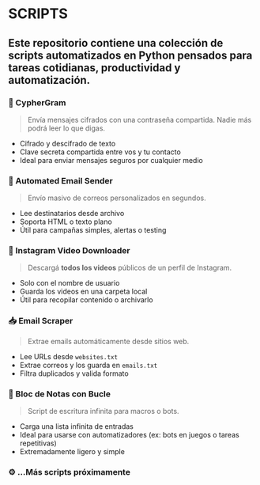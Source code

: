 # SCRIPTS 

Este repositorio contiene una colección de **scripts automatizados en Python** pensados para tareas cotidianas, productividad y automatización. 
---

### 🔐 CypherGram
> Envía mensajes cifrados con una contraseña compartida. Nadie más podrá leer lo que digas.

- Cifrado y descifrado de texto
- Clave secreta compartida entre vos y tu contacto
- Ideal para enviar mensajes seguros por cualquier medio

### 📧 Automated Email Sender
> Envío masivo de correos personalizados en segundos.

- Lee destinatarios desde archivo
- Soporta HTML o texto plano
- Útil para campañas simples, alertas o testing

### 📸 Instagram Video Downloader
> Descargá **todos los videos** públicos de un perfil de Instagram.

- Solo con el nombre de usuario
- Guarda los videos en una carpeta local
- Útil para recopilar contenido o archivarlo

### 📥 Email Scraper
> Extrae emails automáticamente desde sitios web.

- Lee URLs desde `websites.txt`
- Extrae correos y los guarda en `emails.txt`
- Filtra duplicados y valida formato

### 📝 Bloc de Notas con Bucle
> Script de escritura infinita para macros o bots.

- Carga una lista infinita de entradas
- Ideal para usarse con automatizadores (ex: bots en juegos o tareas repetitivas)
- Extremadamente ligero y simple

### ⚙️ ...Más scripts próximamente


